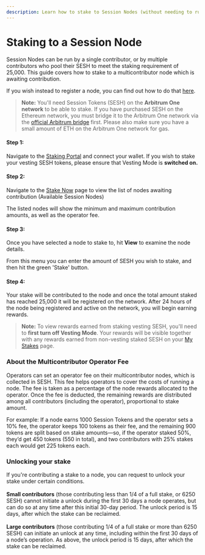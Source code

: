 ```yaml
---
description: Learn how to stake to Session Nodes (without needing to run your own node).
---
```


# Staking to a Session Node

Session Nodes can be run by a single contributor, or by multiple contributors who pool their SESH to meet the staking requirement of 25,000. This guide covers how to stake to a multicontributor node which is awaiting contribution.&#x20;

If you wish instead to register a node, you can find out how to do that [here](running-a-session-node/).

> **Note:** You'll need Session Tokens (SESH) on the **Arbitrum One network** to be able to stake. If you have purchased SESH on the Ethereum network, you must bridge it to the Arbitrum One network via the [official Arbitrum bridge](https://stake.getsession.org/bridge/arbitrum) first. Please also make sure you have a small amount of ETH on the Arbitrum One network for gas.&#x20;

#### Step 1:

Navigate to the [Staking Portal](https://stake.getsession.org/) and connect your wallet. If you wish to stake your vesting SESH tokens, please ensure that Vesting Mode is **switched on.**&#x20;

#### Step 2:

Navigate to the [Stake Now](https://stake.getsession.org/stake) page to view the list of nodes awaiting contribution (Available Session Nodes)

The listed nodes will show the minimum and maximum contribution amounts, as well as the operator fee.&#x20;

#### Step 3:&#x20;

Once you have selected a node to stake to, hit **View** to examine the node details.

From this menu you can enter the amount of SESH you wish to stake, and then hit the green 'Stake' button.&#x20;

#### Step 4:

Your stake will be contributed to the node and once the total amount staked has reached 25,000 it will be registered on the network. After 24 hours of the node being registered and active on the network, you will begin earning rewards.&#x20;

> **Note:** To view rewards earned from staking vesting SESH, you'll need to **first turn off Vesting Mode**. Your rewards will be visible together with any rewards earned from non-vesting staked SESH on your [My Stakes](https://stake.getsession.org/mystakes) page.&#x20;

### About the Multicontributor Operator Fee

Operators can set an operator fee on their multicontributor nodes, which is collected in SESH. This fee helps operators to cover the costs of running a node. The fee is taken as a percentage of the node rewards allocated to the operator. Once the fee is deducted, the remaining rewards are distributed among all contributors (including the operator), proportional to stake amount.

For example: If a node earns 1000 Session Tokens and the operator sets a 10% fee, the operator keeps 100 tokens as their fee, and the remaining 900 tokens are split based on stake amounts—so, if the operator staked 50%, they’d get 450 tokens (550 in total), and two contributors with 25% stakes each would get 225 tokens each.

### Unlocking your stake

If you're contributing a stake to a node, you can request to unlock your stake under certain conditions. \
\
**Small contributors** (those contributing less than 1/4 of a full stake, or 6250 SESH) cannot initiate a unlock during the first 30 days a node operates, but can do so at any time after this initial 30-day period. The unlock period is 15 days, after which the stake can be reclaimed. \
\
**Large contributors** (those contributing 1/4 of a full stake or more than 6250 SESH) can initiate an unlock at any time, including within the first 30 days of a node’s operation. As above, the unlock period is 15 days, after which the stake can be reclaimed.

